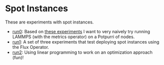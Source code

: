 # Spot Instances

These are experiments with spot instances.

 - [run0](run0): Based on [these experiments](https://github.com/converged-computing/cloud-select/tree/main/examples/spot-instances/experiments/request-success) I want to very naively try running LAMMPS (with the metrics operator) on a Potpurri of nodes.
 - [run1](run1): A set of three experiments that test deploying spot instances using the Flux Operator.
 - [run2](run2): Using linear programming to work on an optimization approach (fun)!

